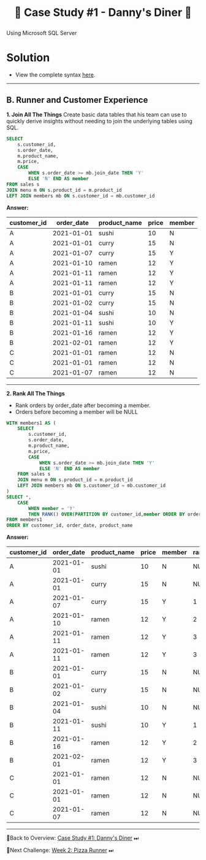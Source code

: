 # <p align="center" style="margin-top: 0px;">🍜 Case Study #1 - Danny's Diner 🍜

<p align="left"> Using Microsoft SQL Server </p>

# Solution

- View the complete syntax [here](https://github.com/gulixeliota/8_Week_SQL_Challenge/blob/main/Week1_Danny's_Dinner/source_code/Bonus%20Questions.sql).

***

## B. Runner and Customer Experience


**1. Join All The Things**
Create basic data tables that his team can use to quickly derive insights without needing to join the underlying tables using SQL.

```sql
SELECT
	s.customer_id,
	s.order_date,
	m.product_name,
	m.price,
	CASE 
		WHEN s.order_date >= mb.join_date THEN 'Y'
		ELSE 'N' END AS member
FROM sales s
JOIN menu m ON s.product_id = m.product_id
LEFT JOIN members mb ON s.customer_id = mb.customer_id
```

**Answer:**

| customer_id | order_date | product_name | price | member |
| ----------- | ---------- | -------------| ----- | ------ |
| A           | 2021-01-01 | sushi        | 10    | N      |
| A           | 2021-01-01 | curry        | 15    | N      |
| A           | 2021-01-07 | curry        | 15    | Y      |
| A           | 2021-01-10 | ramen        | 12    | Y      |
| A           | 2021-01-11 | ramen        | 12    | Y      |
| A           | 2021-01-11 | ramen        | 12    | Y      |
| B           | 2021-01-01 | curry        | 15    | N      |
| B           | 2021-01-02 | curry        | 15    | N      |
| B           | 2021-01-04 | sushi        | 10    | N      |
| B           | 2021-01-11 | sushi        | 10    | Y      |
| B           | 2021-01-16 | ramen        | 12    | Y      |
| B           | 2021-02-01 | ramen        | 12    | Y      |
| C           | 2021-01-01 | ramen        | 12    | N      |
| C           | 2021-01-01 | ramen        | 12    | N      |
| C           | 2021-01-07 | ramen        | 12    | N      |


***


**2. Rank All The Things**

- Rank orders by order_date after becoming a member. 
- Orders before becoming a member will be NULL


```sql
WITH members1 AS (
	SELECT
		s.customer_id,
		s.order_date,
		m.product_name,
		m.price,
		CASE 
			WHEN s.order_date >= mb.join_date THEN 'Y'
			ELSE 'N' END AS member
	FROM sales s
	JOIN menu m ON s.product_id = m.product_id
	LEFT JOIN members mb ON s.customer_id = mb.customer_id
)
SELECT *,
	CASE 
		WHEN member = 'Y' 
		THEN RANK() OVER(PARTITION BY customer_id,member ORDER BY order_date) END AS ranking
FROM members1
ORDER BY customer_id, order_date, product_name
```

**Answer:**

| customer_id | order_date | product_name | price | member | ranking | 
| ----------- | ---------- | -------------| ----- | ------ |-------- |
| A           | 2021-01-01 | sushi        | 10    | N      | NULL
| A           | 2021-01-01 | curry        | 15    | N      | NULL
| A           | 2021-01-07 | curry        | 15    | Y      | 1
| A           | 2021-01-10 | ramen        | 12    | Y      | 2
| A           | 2021-01-11 | ramen        | 12    | Y      | 3
| A           | 2021-01-11 | ramen        | 12    | Y      | 3
| B           | 2021-01-01 | curry        | 15    | N      | NULL
| B           | 2021-01-02 | curry        | 15    | N      | NULL
| B           | 2021-01-04 | sushi        | 10    | N      | NULL
| B           | 2021-01-11 | sushi        | 10    | Y      | 1
| B           | 2021-01-16 | ramen        | 12    | Y      | 2
| B           | 2021-02-01 | ramen        | 12    | Y      | 3
| C           | 2021-01-01 | ramen        | 12    | N      | NULL
| C           | 2021-01-01 | ramen        | 12    | N      | NULL
| C           | 2021-01-07 | ramen        | 12    | N      | NULL

***

📄Back to Overview: [Case Study #1: Danny's Diner](https://github.com/gulixeliota/8_Week_SQL_Challenge/blob/main/Week1_Danny's_Dinner/README.md) ⏭

📄Next Challenge: [Week 2: Pizza Runner](https://github.com/gulixeliota/8_Week_SQL_Challenge/tree/main/Week2_Pizza_Runner) ⏭